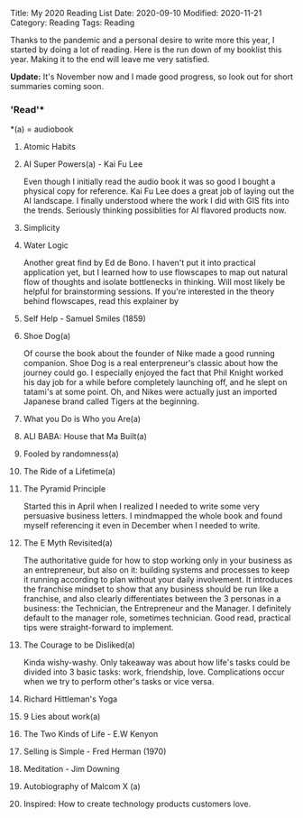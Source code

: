 Title: My 2020 Reading List
Date: 2020-09-10
Modified: 2020-11-21
Category: Reading
Tags: Reading

Thanks to the pandemic and a personal desire to write more this year, I started by doing a lot of reading. 
Here is the run down of my booklist this year. Making it to the end will leave me very satisfied. 

**Update:** It's November now and I made good progress, so look out for short summaries coming soon.

### 'Read'*
*(a) = audiobook

1. Atomic Habits
2. AI Super Powers(a) - Kai Fu Lee

    Even though I initially read the audio book it was so good I bought a physical copy for reference. Kai Fu Lee does a great job of laying out the AI landscape. I finally understood where the work I did with GIS fits into the trends. Seriously thinking possiblities for AI flavored products now.

3. Simplicity
4. Water Logic
    
    Another great find by Ed de Bono. I haven't put it into practical application yet, but I learned how to use flowscapes to map out natural flow of thoughts and isolate bottlenecks in thinking. Will most likely be helpful for brainstorming sessions. If you're interested in the theory behind flowscapes, read this explainer by

5. Self Help - Samuel Smiles (1859)
6. Shoe Dog(a)

    Of course the book about the founder of Nike made a good running companion. Shoe Dog is a real enterpreneur's classic about how the journey could go. I especially enjoyed the fact that Phil Knight worked his day job for a while before completely launching off,  and he slept on tatami's at some point. Oh, and Nikes were actually just an imported Japanese brand called Tigers at the beginning.

7. What you Do is Who you Are(a)
8. ALI BABA: House that Ma Built(a)
9. Fooled by randomness(a)
10. The Ride of a Lifetime(a)
11. The Pyramid Principle

    Started this in April when I realized I needed to write some very persuasive business letters. I mindmapped the whole book and found myself referencing it even in December when I needed to write.

12. The E Myth Revisited(a)

    The authoritative guide for how to stop working only in your business as an entrepreneur, but also on it: building systems and processes to keep it running according to plan without your daily involvement. It introduces the franchise mindset to show that any business should be run like a franchise, and also clearly differentiates between the 3 personas in a business: the Technician, the Entrepreneur and the Manager. I definitely default to the manager role, sometimes technician. Good read, practical tips were straight-forward to implement.

13. The Courage to be Disliked(a)

    Kinda wishy-washy. Only takeaway was about how life's tasks could be divided into 3 basic tasks: work, friendship, love. Complications occur when we try to perform other's tasks or vice versa.

14. Richard Hittleman's Yoga
15. 9 Lies about work(a)
16. The Two Kinds of Life - E.W Kenyon
17. Selling is Simple - Fred Herman (1970)
18. Meditation - Jim Downing
19. Autobiography of Malcom X (a)
20. Inspired: How to create technology products customers love.
